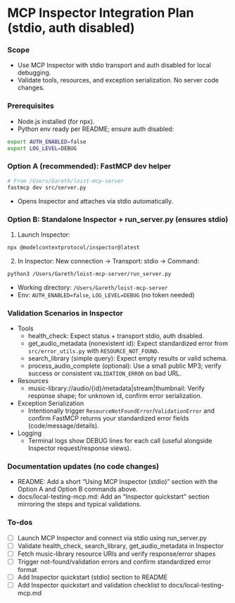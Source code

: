 <!-- 27b9ff2f-762f-49d4-9324-d888bd6d70d0 9ba946d5-4e9e-46c6-9196-ffa975d35408 -->
# MCP Inspector Integration Plan (stdio, auth disabled)

### Scope

- Use MCP Inspector with stdio transport and auth disabled for local debugging.
- Validate tools, resources, and exception serialization. No server code changes.

### Prerequisites

- Node.js installed (for npx).
- Python env ready per README; ensure auth disabled:
```bash
export AUTH_ENABLED=false
export LOG_LEVEL=DEBUG
```


### Option A (recommended): FastMCP dev helper

```bash
# From /Users/Gareth/loist-mcp-server
fastmcp dev src/server.py
```

- Opens Inspector and attaches via stdio automatically.

### Option B: Standalone Inspector + run_server.py (ensures stdio)

1) Launch Inspector:

```bash
npx @modelcontextprotocol/inspector@latest
```

2) In Inspector: New connection → Transport: stdio → Command:

```bash
python3 /Users/Gareth/loist-mcp-server/run_server.py
```

- Working directory: `/Users/Gareth/loist-mcp-server`
- Env: `AUTH_ENABLED=false`, `LOG_LEVEL=DEBUG` (no token needed)

### Validation Scenarios in Inspector

- Tools
  - health_check: Expect status + transport stdio, auth disabled.
  - get_audio_metadata (nonexistent id): Expect standardized error from `src/error_utils.py` with `RESOURCE_NOT_FOUND`.
  - search_library (simple query): Expect empty results or valid schema.
  - process_audio_complete (optional): Use a small public MP3; verify success or consistent `VALIDATION_ERROR` on bad URL.
- Resources
  - music-library://audio/{id}/metadata|stream|thumbnail: Verify response shape; for unknown id, confirm error serialization.
- Exception Serialization
  - Intentionally trigger `ResourceNotFoundError`/`ValidationError` and confirm FastMCP returns your standardized error fields (code/message/details).
- Logging
  - Terminal logs show DEBUG lines for each call (useful alongside Inspector request/response views).

### Documentation updates (no code changes)

- README: Add a short “Using MCP Inspector (stdio)” section with the Option A and Option B commands above.
- docs/local-testing-mcp.md: Add an “Inspector quickstart” section mirroring the steps and typical validations.

### To-dos

- [ ] Launch MCP Inspector and connect via stdio using run_server.py
- [ ] Validate health_check, search_library, get_audio_metadata in Inspector
- [ ] Fetch music-library resource URIs and verify response/error shapes
- [ ] Trigger not-found/validation errors and confirm standardized error format
- [ ] Add Inspector quickstart (stdio) section to README
- [ ] Add Inspector quickstart and validation checklist to docs/local-testing-mcp.md